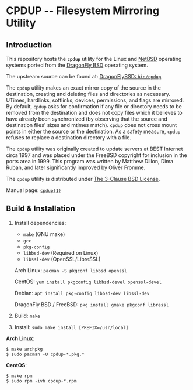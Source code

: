 CPDUP -- Filesystem Mirroring Utility
=====================================

Introduction
------------
This repository hosts the **`cpdup`** utility for the Linux and
[NetBSD](https://www.netbsd.org/) operating systems
ported from the [DragonFly BSD](https://www.dragonflybsd.org/)
operating system.

The upstream source can be found at:
[DragonFlyBSD: `bin/cpdup`](https://gitweb.dragonflybsd.org/dragonfly.git/tree/HEAD:/bin/cpdup)

The `cpdup` utility makes an exact mirror copy of the source in the
destination, creating and deleting files and directories as necessary.
UTimes, hardlinks, softlinks, devices, permissions, and flags are
mirrored.  By default, `cpdup` asks for confirmation if any file or directory
needs to be removed from the destination and does not copy files which it
believes to have already been synchronized (by observing that the source
and destination files' sizes and mtimes match).  `cpdup` does not cross
mount points in either the source or the destination.  As a safety
measure, `cpdup` refuses to replace a destination directory with a file.

The `cpdup` utility was originally created to update servers at
BEST Internet circa 1997 and was placed under the FreeBSD copyright for
inclusion in the ports area in 1999.
This program was written by Matthew Dillon, Dima Ruban, and later
significantly improved by Oliver Fromme.

The `cpdup` utility is distributed under [The 3-Clause BSD License](LICENSE).

Manual page: [`cpdup(1)`](https://www.dragonflybsd.org/cgi/web-man?command=cpdup&section=1)


Build & Installation
--------------------
1.  Install dependencies:

    * `make` (GNU make)
    * `gcc`
    * `pkg-config`
    * `libbsd-dev` (Required on Linux)
    * `libssl-dev` (OpenSSL/LibreSSL)

    Arch Linux: `pacman -S pkgconf libbsd openssl`

    CentOS: `yum install pkgconfig libbsd-devel openssl-devel`

    Debian: `apt install pkg-config libbsd-dev libssl-dev`

    DragonFly BSD / FreeBSD: `pkg install gmake pkgconf libressl`

2.  Build: `make`

3.  Install: `sudo make install [PREFIX=/usr/local]`

**Arch Linux**:

    $ make archpkg
    $ sudo pacman -U cpdup-*.pkg.*

**CentOS**:

    $ make rpm
    $ sudo rpm -ivh cpdup-*.rpm

